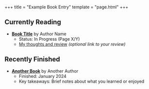 +++
title = "Example Book Entry"
template = "page.html"
+++

## Currently Reading

- **[Book Title](link-to-book)** by Author Name
  - Status: In Progress (Page X/Y)
  - [My thoughts and review](/blog/book-review-title) *(optional link to your review)*

## Recently Finished

- **[Another Book](link-to-book)** by Another Author
  - Finished: January 2024
  - Key takeaways: Brief notes about what you learned or enjoyed 